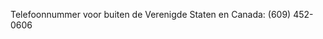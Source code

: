 Telefoonnummer voor buiten de Verenigde Staten en Canada: (609) 452-0606

<!--HONumber=May16_HO1-->


